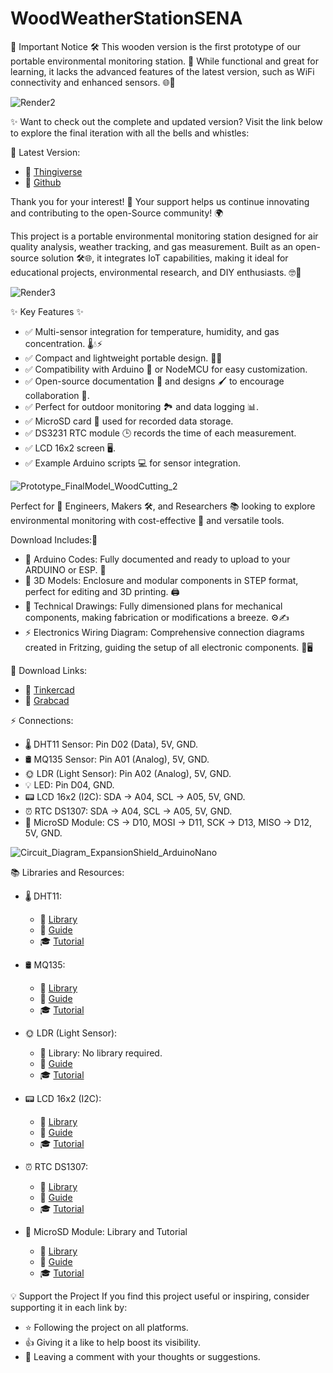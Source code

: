# WoodWeatherStationSENA

📢 Important Notice 🛠️
This wooden version is the first prototype of our portable environmental monitoring station. 🎉 While functional and great for learning, it lacks the advanced features of the latest version, such as WiFi connectivity and enhanced sensors. 🌐📡

![Render2](https://github.com/user-attachments/assets/24a2be50-e630-4495-b90f-2cb2eebc8f3c)


✨ Want to check out the complete and updated version?
Visit the link below to explore the final iteration with all the bells and whistles:

🔗 Latest Version: 
  - 📌 [Thingiverse](https://www.thingiverse.com/thing:6854103)
  - 📌 [Github](https://github.com/altarians05/DIYPortableweatherStation)

Thank you for your interest! 💚 Your support helps us continue innovating and contributing to the open-Source community! 🌍

This project is a portable environmental monitoring station designed for air quality analysis, weather tracking, and gas measurement. Built as an open-source solution 🛠️🌐, it integrates IoT capabilities, making it ideal for educational projects, environmental research, and DIY enthusiasts. 🤓🔧

![Render3](https://github.com/user-attachments/assets/ebf0a9b1-ddd8-45e9-85fb-f642527b4037)


✨ Key Features ✨
- ✅ Multi-sensor integration for temperature, humidity, and gas concentration. 🌡️💧⚡
- ✅ Compact and lightweight portable design. 🎒📏
- ✅ Compatibility with Arduino 🤖 or NodeMCU for easy customization.
- ✅ Open-source documentation 📂 and designs 🖌️ to encourage collaboration 🤝.
- ✅ Perfect for outdoor monitoring 🏞️ and data logging 📊.
- ✅ MicroSD card 📀 used for recorded data storage.
- ✅ DS3231 RTC module 🕒 records the time of each measurement.
- ✅ LCD 16x2 screen 🖥️.
- ✅ Example Arduino scripts 💻 for sensor integration.

![Prototype_FinalModel_WoodCutting_2](https://github.com/user-attachments/assets/d72cc02a-3a38-4128-b681-6bc79368132f)


Perfect for 🔬 Engineers, Makers 🛠️, and Researchers 📚 looking to explore environmental monitoring with cost-effective 🌟 and versatile tools.

Download Includes:📂
- 📜 Arduino Codes: Fully documented and ready to upload to your ARDUINO or ESP. 🚀
- 📐 3D Models: Enclosure and modular components in STEP format, perfect for editing and 3D printing. 🖨️
- 📏 Technical Drawings: Fully dimensioned plans for mechanical components, making fabrication or modifications a breeze. ⚙️✍️
- ⚡ Electronics Wiring Diagram: Comprehensive connection diagrams created in Fritzing, guiding the setup of all electronic components. 🔌🖥️

🔗 Download Links:
- 📌 [Tinkercad](https://www.tinkercad.com/things/6pniuVdfldQ-estacion-de-monitoreo-iot-rev4)
- 📌 [Grabcad](https://grabcad.com/library/diy-portable-weather-station-1)

⚡️ Connections:
- 🌡️ DHT11 Sensor: Pin D02 (Data), 5V, GND.
- 🛢️ MQ135 Sensor: Pin A01 (Analog), 5V, GND.
- 🌞 LDR (Light Sensor): Pin A02 (Analog), 5V, GND.
- 💡 LED: Pin D04, GND.
- 📟 LCD 16x2 (I2C): SDA -> A04, SCL -> A05, 5V, GND.
- ⏰ RTC DS1307: SDA -> A04, SCL -> A05, 5V, GND.
- 💾 MicroSD Module: CS -> D10, MOSI -> D11, SCK -> D13, MISO -> D12, 5V, GND.

![Circuit_Diagram_ExpansionShield_ArduinoNano](https://github.com/user-attachments/assets/924fc218-f18f-4399-aa41-abec759e9505)


📚 Libraries and Resources: 
- 🌡️ DHT11:
  - 📂 [Library](n9.cl/y3my5s)
  - 📖 [Guide](n9.cl/2njn)
  - 🎓 [Tutorial](n9.cl/o05e1)
    
- 🛢️ MQ135:
  - 📂 [Library](acortar.link/z7te3A)
  - 📖 [Guide](n9.cl/p2cqr)
  - 🎓 [Tutorial](n9.cl/zewtn)
    
- 🌞 LDR (Light Sensor): 
  - 📂 Library: No library required.
  - 📖 [Guide](n9.cl/5e9dl)
  - 🎓 [Tutorial](n9.cl/w15fz)
    
- 📟 LCD 16x2 (I2C):
  - 📂 [Library](n9.cl/4ulczq)
  - 📖 [Guide](n9.cl/mczco)
  - 🎓 [Tutorial](n9.cl/exs2ti)
  
- ⏰ RTC DS1307:
  - 📂 [Library](n9.cl/y3air)
  - 📖 [Guide](n9.cl/xj3kw)
  - 🎓 [Tutorial](n9.cl/nxks8)
    
- 💾 MicroSD Module: Library and Tutorial
  - 📂 [Library](n9.cl/z0hjuf)
  - 📖 [Guide](n9.cl/nbez7)
  - 🎓 [Tutorial](n9.cl/s88k9)

💡 Support the Project
If you find this project useful or inspiring, consider supporting it in each link by:
- ⭐ Following the project on all platforms.
- 👍 Giving it a like to help boost its visibility.
- 💬 Leaving a comment with your thoughts or suggestions.
